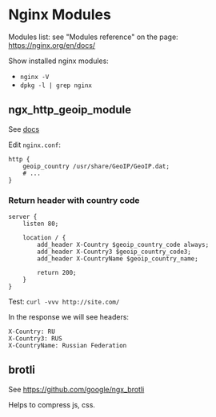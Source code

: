 # Nginx Modules

Modules list: see "Modules reference" on the page: https://nginx.org/en/docs/

Show installed nginx modules: 

- `nginx -V`
- `dpkg -l | grep nginx`

## ngx_http_geoip_module

See [docs](https://nginx.org/en/docs/http/ngx_http_geoip_module.html)

Edit `nginx.conf`:

```nginx
http {
    geoip_country /usr/share/GeoIP/GeoIP.dat;
    # ...
}
```

### Return header with country code

```nginx
server {
    listen 80;
    
    location / {
        add_header X-Country $geoip_country_code always;
        add_header X-Country3 $geoip_country_code3;
        add_header X-CountryName $geoip_country_name;

        return 200;
    }
}
```
Test: `curl -vvv http://site.com/`

In the response we will see headers:

```
X-Country: RU
X-Country3: RUS
X-CountryName: Russian Federation
```

## brotli

See https://github.com/google/ngx_brotli

Helps to compress js, css.



